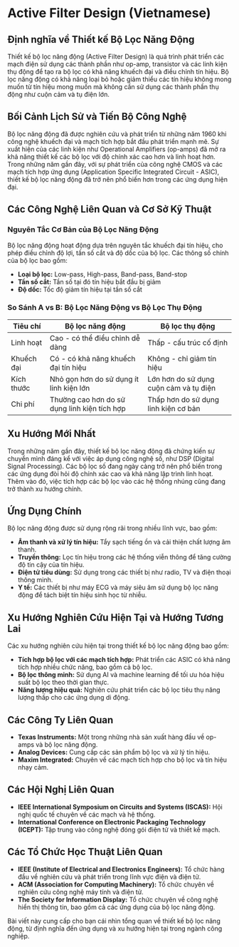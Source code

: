 # Active Filter Design (Vietnamese)

## Định nghĩa về Thiết kế Bộ Lọc Năng Động

Thiết kế bộ lọc năng động (Active Filter Design) là quá trình phát triển các mạch điện sử dụng các thành phần như op-amp, transistor và các linh kiện thụ động để tạo ra bộ lọc có khả năng khuếch đại và điều chỉnh tín hiệu. Bộ lọc năng động có khả năng loại bỏ hoặc giảm thiểu các tín hiệu không mong muốn từ tín hiệu mong muốn mà không cần sử dụng các thành phần thụ động như cuộn cảm và tụ điện lớn.

## Bối Cảnh Lịch Sử và Tiến Bộ Công Nghệ

Bộ lọc năng động đã được nghiên cứu và phát triển từ những năm 1960 khi công nghệ khuếch đại và mạch tích hợp bắt đầu phát triển mạnh mẽ. Sự xuất hiện của các linh kiện như Operational Amplifiers (op-amps) đã mở ra khả năng thiết kế các bộ lọc với độ chính xác cao hơn và linh hoạt hơn. Trong những năm gần đây, với sự phát triển của công nghệ CMOS và các mạch tích hợp ứng dụng (Application Specific Integrated Circuit - ASIC), thiết kế bộ lọc năng động đã trở nên phổ biến hơn trong các ứng dụng hiện đại.

## Các Công Nghệ Liên Quan và Cơ Sở Kỹ Thuật

### Nguyên Tắc Cơ Bản của Bộ Lọc Năng Động

Bộ lọc năng động hoạt động dựa trên nguyên tắc khuếch đại tín hiệu, cho phép điều chỉnh độ lợi, tần số cắt và độ dốc của bộ lọc. Các thông số chính của bộ lọc bao gồm:

- **Loại bộ lọc:** Low-pass, High-pass, Band-pass, Band-stop
- **Tần số cắt:** Tần số tại đó tín hiệu bắt đầu bị giảm
- **Độ dốc:** Tốc độ giảm tín hiệu tại tần số cắt

### So Sánh A vs B: Bộ Lọc Năng Động vs Bộ Lọc Thụ Động

| Tiêu chí               | Bộ lọc năng động                            | Bộ lọc thụ động                          |
|-----------------------|--------------------------------------------|------------------------------------------|
| Linh hoạt             | Cao - có thể điều chỉnh dễ dàng           | Thấp - cấu trúc cố định                  |
| Khuếch đại            | Có - có khả năng khuếch đại tín hiệu      | Không - chỉ giảm tín hiệu                |
| Kích thước            | Nhỏ gọn hơn do sử dụng ít linh kiện lớn   | Lớn hơn do sử dụng cuộn cảm và tụ điện   |
| Chi phí               | Thường cao hơn do sử dụng linh kiện tích hợp | Thấp hơn do sử dụng linh kiện cơ bản     |

## Xu Hướng Mới Nhất

Trong những năm gần đây, thiết kế bộ lọc năng động đã chứng kiến sự chuyển mình đáng kể với việc áp dụng công nghệ số, như DSP (Digital Signal Processing). Các bộ lọc số đang ngày càng trở nên phổ biến trong các ứng dụng đòi hỏi độ chính xác cao và khả năng lập trình linh hoạt. Thêm vào đó, việc tích hợp các bộ lọc vào các hệ thống nhúng cũng đang trở thành xu hướng chính.

## Ứng Dụng Chính

Bộ lọc năng động được sử dụng rộng rãi trong nhiều lĩnh vực, bao gồm:

- **Âm thanh và xử lý tín hiệu:** Tẩy sạch tiếng ồn và cải thiện chất lượng âm thanh.
- **Truyền thông:** Lọc tín hiệu trong các hệ thống viễn thông để tăng cường độ tin cậy của tín hiệu.
- **Điện tử tiêu dùng:** Sử dụng trong các thiết bị như radio, TV và điện thoại thông minh.
- **Y tế:** Các thiết bị như máy ECG và máy siêu âm sử dụng bộ lọc năng động để tách biệt tín hiệu sinh học từ nhiễu.

## Xu Hướng Nghiên Cứu Hiện Tại và Hướng Tương Lai

Các xu hướng nghiên cứu hiện tại trong thiết kế bộ lọc năng động bao gồm:

- **Tích hợp bộ lọc với các mạch tích hợp:** Phát triển các ASIC có khả năng tích hợp nhiều chức năng, bao gồm cả bộ lọc.
- **Bộ lọc thông minh:** Sử dụng AI và machine learning để tối ưu hóa hiệu suất bộ lọc theo thời gian thực.
- **Năng lượng hiệu quả:** Nghiên cứu phát triển các bộ lọc tiêu thụ năng lượng thấp cho các ứng dụng di động.

## Các Công Ty Liên Quan

- **Texas Instruments:** Một trong những nhà sản xuất hàng đầu về op-amps và bộ lọc năng động.
- **Analog Devices:** Cung cấp các sản phẩm bộ lọc và xử lý tín hiệu.
- **Maxim Integrated:** Chuyên về các mạch tích hợp cho bộ lọc và tín hiệu nhạy cảm.

## Các Hội Nghị Liên Quan

- **IEEE International Symposium on Circuits and Systems (ISCAS):** Hội nghị quốc tế chuyên về các mạch và hệ thống.
- **International Conference on Electronic Packaging Technology (ICEPT):** Tập trung vào công nghệ đóng gói điện tử và thiết kế mạch.

## Các Tổ Chức Học Thuật Liên Quan

- **IEEE (Institute of Electrical and Electronics Engineers):** Tổ chức hàng đầu về nghiên cứu và phát triển trong lĩnh vực điện và điện tử.
- **ACM (Association for Computing Machinery):** Tổ chức chuyên về nghiên cứu công nghệ máy tính và điện tử.
- **The Society for Information Display:** Tổ chức chuyên về công nghệ hiển thị thông tin, bao gồm cả các ứng dụng của bộ lọc năng động.

Bài viết này cung cấp cho bạn cái nhìn tổng quan về thiết kế bộ lọc năng động, từ định nghĩa đến ứng dụng và xu hướng hiện tại trong ngành công nghiệp.